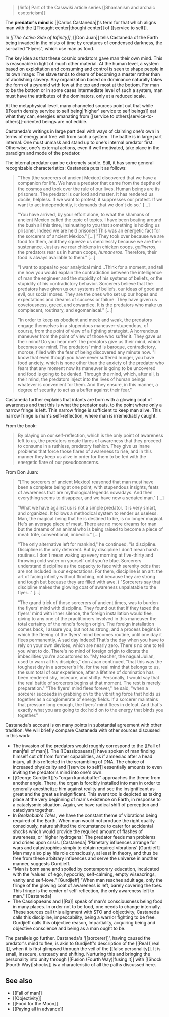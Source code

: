 > [!info] Part of the Casswiki article series [[Shamanism and archaic esotericism]]

The **predator's mind** is [[Carlos Castaneda]]'s term for that which aligns man with the [[Thought center|thought center]] of [[service to self]].

In _[[The Active Side of Infinity]]_, [[Don Juan]] tells Castaneda of the Earth being invaded in the mists of time by creatures of condensed darkness, the so-called "Flyers", which use man as food.

The key idea as that these cosmic predators gave man their own mind. This is reasonable in light of much other material. At the human level, a system based on exploitation and consuming and control is seen to shape people in its own image: The slave tends to dream of becoming a master rather than of abolishing slavery. Any organization based on dominance naturally takes the form of a pyramid with few at the top and most at the bottom. For man to be the bottom or in some cases intermediate level of such a system, man must have the attributes of the dominators, only at a reduced scale.

At the metaphysical level, many channeled sources point out that while [[Fourth density service to self being|'higher' service to self beings]] eat what they can, energies emanating from [[service to others|service-to-others]]\-oriented beings are not edible.

Castaneda's writings in large part deal with ways of claiming one's own in terms of energy and free will from such a system. The battle is in large part internal. One must unmask and stand up to one's internal predator first. Otherwise, one's external actions, even if well motivated, take place in the paradigm and mode of the predator.

The internal predator can be extremely subtle. Still, it has some general recognizable characteristics: Castaneda puts it as follows:

> "They \[the sorcerers of ancient Mexico\] discovered that we have a companion for life. We have a predator that came from the depths of the cosmos and took over the rule of our lives. Human beings are its prisoners. The predator is our lord and master. It has rendered us docile, helpless. If we want to protest, it suppresses our protest. If we want to act independently, it demands that we don't do so." \[...\]
> 
> "You have arrived, by your effort alone, to what the shamans of ancient Mexico called the topic of topics. I have been beating around the bush all this time, insinuating to you that something is holding us prisoner. Indeed we are held prisoner! This was an energetic fact for the sorcerers of ancient Mexico." \[…\] "They took over because we are food for them, and they squeeze us mercilessly because we are their sustenance. Just as we rear chickens in chicken coops, _gallineros_, the predators rear us in human coops, _humaneros_. Therefore, their food is always available to them." \[...\]
> 
> "I want to appeal to your analytical mind...Think for a moment, and tell me how you would explain the contradiction between the intelligence of man the engineer and the stupidity of his systems of beliefs, or the stupidity of his contradictory behavior. Sorcerers believe that the predators have given us our systems of beliefs, our ideas of good and evil, our social mores. They are the ones who set up our hopes and expectations and dreams of success or failure. They have given us covetousness, greed, and cowardice. It is the predators who make us complacent, routinary, and egomaniacal." \[...\]
> 
> "In order to keep us obedient and meek and weak, the predators engage themselves in a stupendous maneuver-stupendous, of course, from the point of view of a fighting strategist. A horrendous maneuver from the point of view of those who suffer it. They gave us their mind! Do you hear me? The predators give us their mind, which becomes our mind. The predators' mind is baroque, contradictory, morose, filled with the fear of being discovered any minute now. "I know that even though you have never suffered hunger, you have food anxiety, which is none other than the anxiety of the predator who fears that any moment now its maneuver is going to be uncovered and food is going to be denied. Through the mind, which, after all, is their mind, the predators inject into the lives of human beings whatever is convenient for them. And they ensure, in this manner, a degree of security to act as a buffer against their fear."

Castaneda further explains that infants are born with a glowing coat of awareness and that this is what the predator eats, to the point where only a narrow fringe is left. This narrow fringe is sufficient to keep man alive. This narrow fringe is man's self-reflection, where man is irremediably caught.

From the book:

> By playing on our self-reflection, which is the only point of awareness left to us, the predators create flares of awareness that they proceed to consume in a ruthless, predatory fashion. They give us inane problems that force those flares of awareness to rise, and in this manner they keep us alive in order for them to be fed with the energetic flare of our pseudoconcerns.

From Don Juan:

> "\[The sorcerers of ancient Mexico\] reasoned that man must have been a complete being at one point, with stupendous insights, feats of awareness that are mythological legends nowadays. And then everything seems to disappear, and we have now a sedated man." \[…\]
> 
> "What we have against us is not a simple predator. It is very smart, and organized. It follows a methodical system to render us useless. Man, the magical being that he is destined to be, is no longer magical. He's an average piece of meat. There are no more dreams for man but the dreams of an animal who is being raised to become a piece of meat: trite, conventional, imbecilic." \[…\]
> 
> "The only alternative left for mankind," he continued, "is discipline. Discipline is the only deterrent. But by discipline I don't mean harsh routines. I don't mean waking up every morning at five-thirty and throwing cold water on yourself until you're blue. Sorcerers understand discipline as the capacity to face with serenity odds that are not included in our expectations. For them, discipline is an art: the art of facing infinity without flinching, not because they are strong and tough but because they are filled with awe.') "Sorcerers say that discipline makes the glowing coat of awareness unpalatable to the flyer..." \[…\]
> 
> "The grand trick of those sorcerers of ancient times, was to burden the flyers' mind with discipline. They found out that if they taxed the flyers' mind with inner silence, the foreign installation would flee, giving to any one of the practitioners involved in this maneuver the total certainty of the mind's foreign origin. The foreign installation comes back, I assure you, but not as strong, and a process begins in which the fleeing of the flyers' mind becomes routine, until one day it flees permanently. A sad day indeed! That's the day when you have to rely on your own devices, which are nearly zero. There's no one to tell you what to do. There's no mind of foreign origin to dictate the imbecilities you're accustomed to. "My teacher, the nagual Julian, used to warn all his disciples," don Juan continued, "that this was the toughest day in a sorcerer's life, for the real mind that belongs to us, the sum total of our experience, after a lifetime of domination has been rendered shy, insecure, and shifty. Personally, I would say that the real battle of sorcerers begins at that moment. The rest is merely preparation." "The flyers' mind flees forever," he said, "when a sorcerer succeeds in grabbing on to the vibrating force that holds us together as a conglomerate of energy fields. If a sorcerer maintains that pressure long enough, the flyers' mind flees in defeat. And that's exactly what you are going to do: hold on to the energy that binds you together."

Castaneda's account is on many points in substantial agreement with other tradition. We will briefly compare Castaneda with other sources discussed in this work:

*   The invasion of the predators would roughly correspond to the [[Fall of man|fall of man]]. The [[Cassiopaeans]] have spoken of man finding himself cut off from former capabilities, as if amnesiac after a head injury, all this reflected in the scrambling of DNA. The choice of increased physicality and [[service to self]] essentially amounts to even inviting the predator's mind into one's own.
*   [[George Gurdjieff]]'s "organ kundabuffer" approaches the theme from another angle. There, the organ is forcibly installed into man in order to generally anesthetize him against reality and see the insignificant as great and the great as insignificant. This event too is depicted as taking place at the very beginning of man's existence on Earth, in response to a cataclysmic situation. Again, we have radical shift of perception and cataclysm together.
*   In _Beelzebub's Tales_, we have the constant theme of vibrations being required of the Earth. When man would not produce the right quality consciously, nature shifted the circumstance to cater for accidental shocks which would provide the required amount of flashes of awareness, or 'higher hydrogens.' The predator feeds man problems and crises upon crisis. \[Castaneda\] 'Planetary influences arrange for wars and catastrophies simply to obtain required vibrations' \[Gurdjieff\] Man may also play his role consciously, at least in theory, and thus be free from these arbitrary influences and serve the universe in another manner, suggests Gurdjieff.
*   "Man is born sane and spoiled by contemporary education, inculcated with the 'values' of ego, hypocrisy, self-calming, empty wiseacrings, vanity and self-love." \[Gurdjieff\] "When man reaches adult age, only the fringe of the glowing coat of awareness is left, barely covering the toes. This fringe is the center of self-reflection, the only awareness left to man." \[Castaneda\]
*   The Cassiopaeans and [[Ra]] speak of man's consciousness being food in many places. In order not to be food, one needs to change internally. These sources call this alignment with STO and objectivity, Castaneda calls this discipline, impeccability, being a warrior fighting to be free. Gurdjieff calls this objective reason, Impartiality, acquiring being and objective conscience and being as a man ought to be.

The parallels go further. Castaneda's '[[sorcerer]]', having caused the predator's mind to flee, is akin to Gurdjieff's description of the [[Real I|real I]], when it is first glimpsed through the veil of the [[false personality]]. It is small, insecure, unsteady and shifting. Nurturing this and bringing the personality into unity through [[Fusion (Fourth Way)|fusing it]] with [[Shock (Fourth Way)|shocks]] is a characteristic of all the paths discussed here.

See also
--------

*   [[Fall of man]]
*   [[Objectivity]]
*   [[Food for the Moon]]
*   [[Paying all in advance]]